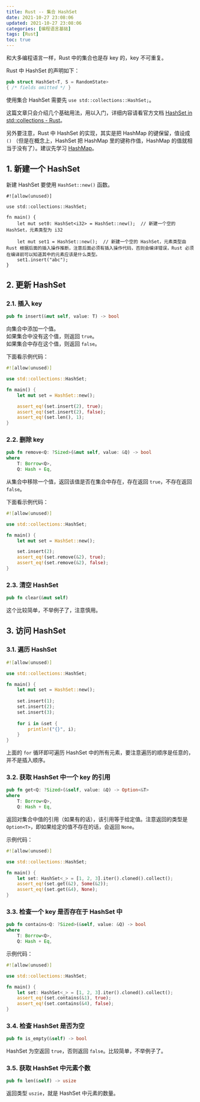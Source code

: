 ```yaml
---
title: Rust -- 集合 HashSet
date: 2021-10-27 23:08:06
updated: 2021-10-27 23:08:06
categories: [编程语言基础]
tags: [Rust]
toc: true
---
```


和大多编程语言一样，Rust 中的集合也是存 key 的，key 不可重复。



Rust 中 HashSet 的声明如下：

```rust
pub struct HashSet<T, S = RandomState> 
{ /* fields omitted */ }
```

使用集合 HashSet 需要先 `use std::collections::HashSet;`。

这篇文章只会介绍几个基础用法，用以入门，详细内容请看官方文档 [HashSet in std::collections - Rust](https://doc.rust-lang.org/stable/std/collections/struct.HashSet.html)。

另外要注意，Rust 中 HashSet 的实现，其实是把 HashMap 的键保留，值设成 `()` （但是在概念上，HashSet 把 HashMap 里的键称作值，HashMap 的值就相当于没有了）。建议先学习 [HashMap](https://gukaifeng.cn/archives/53/)。

<!--more-->



## 1. 新建一个 HashSet

新建 HashSet 要使用 `HashSet::new()` 函数。

```
#![allow(unused)]

use std::collections::HashSet;

fn main() {
    let mut set0: HashSet<i32> = HashSet::new();  // 新建一个空的 HashSet，元素类型为 i32
    
    let mut set1 = HashSet::new();  // 新建一个空的 HashSet，元素类型由 Rust 根据后面的插入操作推断，注意后面必须有插入操作代码，否则会编译错误，Rust 必须在编译前可以知道其中的元素应该是什么类型。
    set1.insert("abc");
}
```





## 2. 更新 HashSet

### 2.1. 插入 key

```rust
pub fn insert(&mut self, value: T) -> bool
```

向集合中添加一个值。  
如果集合中没有这个值，则返回 `true`。  
如果集合中存在这个值，则返回 `false`。

下面看示例代码：

```rust
#![allow(unused)]

use std::collections::HashSet;

fn main() {
    let mut set = HashSet::new();

    assert_eq!(set.insert(2), true);
    assert_eq!(set.insert(2), false);
    assert_eq!(set.len(), 1);
}
```





### 2.2. 删除 key

```rust
pub fn remove<Q: ?Sized>(&mut self, value: &Q) -> bool
where
    T: Borrow<Q>,
    Q: Hash + Eq, 
```

从集合中移除一个值，返回该值是否在集合中存在，存在返回 `true`，不存在返回 `false`。

下面看示例代码：

```rust
#![allow(unused)]

use std::collections::HashSet;

fn main() {
    let mut set = HashSet::new();

    set.insert(2);
    assert_eq!(set.remove(&2), true);
    assert_eq!(set.remove(&2), false);
}
```



### 2.3. 清空 HashSet

```rust
pub fn clear(&mut self)
```

这个比较简单，不举例子了，注意慎用。





## 3. 访问 HashSet



### 3.1. 遍历 HashSet

```rust
#![allow(unused)]

use std::collections::HashSet;

fn main() {
    let mut set = HashSet::new();
    
    set.insert(1);
    set.insert(2);
    set.insert(3);
    
    for i in &set {
        println!("{}", i);
    }
}
```

上面的 `for` 循环即可遍历 HashSet 中的所有元素，要注意遍历的顺序是任意的，并不是插入顺序。





### 3.2. 获取 HashSet 中一个 key 的引用

```rust
pub fn get<Q: ?Sized>(&self, value: &Q) -> Option<&T>
where
    T: Borrow<Q>,
    Q: Hash + Eq, 
```

返回对集合中值的引用（如果有的话），该引用等于给定值。注意返回的类型是 `Option<T>`，即如果给定的值不存在的话，会返回 `None`。

示例代码：

```rust
#![allow(unused)]

use std::collections::HashSet;

fn main() {
    let set: HashSet<_> = [1, 2, 3].iter().cloned().collect();
    assert_eq!(set.get(&2), Some(&2));
    assert_eq!(set.get(&4), None);
}
```







### 3.3. 检查一个 key 是否存在于 HashSet 中

```rust
pub fn contains<Q: ?Sized>(&self, value: &Q) -> bool
where
    T: Borrow<Q>,
    Q: Hash + Eq, 
```

示例代码：

```rust
#![allow(unused)]

use std::collections::HashSet;

fn main() {
    let set: HashSet<_> = [1, 2, 3].iter().cloned().collect();
    assert_eq!(set.contains(&1), true);
    assert_eq!(set.contains(&4), false);
}
```





### 3.4. 检查 HashSet 是否为空

```rust
pub fn is_empty(&self) -> bool
```



HashSet 为空返回 `true`，否则返回 `false`。比较简单，不举例子了。



### 3.5. 获取 HashSet 中元素个数

```rust
pub fn len(&self) -> usize
```

返回类型 `uszie`，就是 HashSet 中元素的数量。